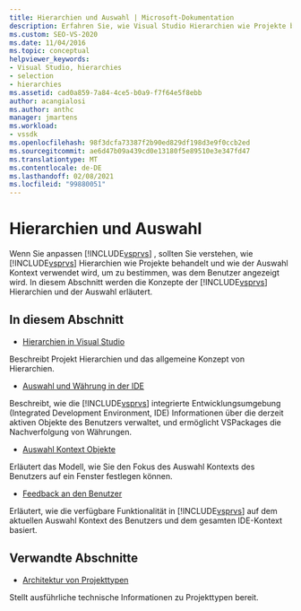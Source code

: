 ```yaml
---
title: Hierarchien und Auswahl | Microsoft-Dokumentation
description: Erfahren Sie, wie Visual Studio Hierarchien wie Projekte behandelt und wie der Auswahl Kontext verwendet wird, um zu bestimmen, was dem Benutzer angezeigt wird.
ms.custom: SEO-VS-2020
ms.date: 11/04/2016
ms.topic: conceptual
helpviewer_keywords:
- Visual Studio, hierarchies
- selection
- hierarchies
ms.assetid: cad0a859-7a84-4ce5-b0a9-f7f64e5f8ebb
author: acangialosi
ms.author: anthc
manager: jmartens
ms.workload:
- vssdk
ms.openlocfilehash: 98f3dcfa73387f2b90ed829df198d3e9f0ccb2ed
ms.sourcegitcommit: ae6d47b09a439cd0e13180f5e89510e3e347fd47
ms.translationtype: MT
ms.contentlocale: de-DE
ms.lasthandoff: 02/08/2021
ms.locfileid: "99880051"
---
```

# <a name="hierarchies-and-selection"></a>Hierarchien und Auswahl
Wenn Sie anpassen [!INCLUDE[vsprvs](../../code-quality/includes/vsprvs_md.md)] , sollten Sie verstehen, wie [!INCLUDE[vsprvs](../../code-quality/includes/vsprvs_md.md)] Hierarchien wie Projekte behandelt und wie der Auswahl Kontext verwendet wird, um zu bestimmen, was dem Benutzer angezeigt wird. In diesem Abschnitt werden die Konzepte der [!INCLUDE[vsprvs](../../code-quality/includes/vsprvs_md.md)] Hierarchien und der Auswahl erläutert.

## <a name="in-this-section"></a>In diesem Abschnitt
- [Hierarchien in Visual Studio](../../extensibility/internals/hierarchies-in-visual-studio.md)

 Beschreibt Projekt Hierarchien und das allgemeine Konzept von Hierarchien.

- [Auswahl und Währung in der IDE](../../extensibility/internals/selection-and-currency-in-the-ide.md)

 Beschreibt, wie die [!INCLUDE[vsprvs](../../code-quality/includes/vsprvs_md.md)] integrierte Entwicklungsumgebung (Integrated Development Environment, IDE) Informationen über die derzeit aktiven Objekte des Benutzers verwaltet, und ermöglicht VSPackages die Nachverfolgung von Währungen.

- [Auswahl Kontext Objekte](../../extensibility/internals/selection-context-objects.md)

 Erläutert das Modell, wie Sie den Fokus des Auswahl Kontexts des Benutzers auf ein Fenster festlegen können.

- [Feedback an den Benutzer](../../extensibility/internals/feedback-to-the-user.md)

 Erläutert, wie die verfügbare Funktionalität in [!INCLUDE[vsprvs](../../code-quality/includes/vsprvs_md.md)] auf dem aktuellen Auswahl Kontext des Benutzers und dem gesamten IDE-Kontext basiert.

## <a name="related-sections"></a>Verwandte Abschnitte
- [Architektur von Projekttypen](../../extensibility/internals/project-types-architecture.md)

 Stellt ausführliche technische Informationen zu Projekttypen bereit.
